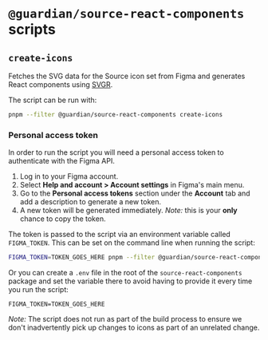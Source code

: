 # `@guardian/source-react-components` scripts

## `create-icons`

Fetches the SVG data for the Source icon set from Figma and generates React components using [SVGR](https://github.com/gregberge/svgr).

The script can be run with:

```sh
pnpm --filter @guardian/source-react-components create-icons
```

### Personal access token

In order to run the script you will need a personal access token to authenticate with the Figma API.

1. Log in to your Figma account.
2. Select **Help and account > Account settings** in Figma's main menu.
3. Go to the **Personal access tokens** section under the **Account** tab and add a description to generate a new token.
4. A new token will be generated immediately. _Note:_ this is your **only** chance to copy the token.

The token is passed to the script via an environment variable called `FIGMA_TOKEN`. This can be set on the command line when running the script:

```sh
FIGMA_TOKEN=TOKEN_GOES_HERE pnpm --filter @guardian/source-react-components create-icons
```

Or you can create a `.env` file in the root of the `source-react-components` package and set the variable there to avoid having to provide it every time you run the script:

```env
FIGMA_TOKEN=TOKEN_GOES_HERE
```

_Note:_ The script does not run as part of the build process to ensure we don't inadvertently pick up changes to icons as part of an unrelated change.

